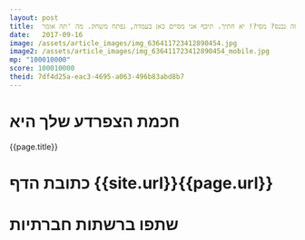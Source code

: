 ```yaml
---
layout: post
title:  הופה, מי זה נכנס? מסי?! יא חתיך. תיכף אני מסיים כאן בעמדה, נפתח משחק. מה 'תה אומר?
date:   2017-09-16
image: /assets/article_images/img_636411723412890454.jpg
image2: /assets/article_images/img_636411723412890454_mobile.jpg
mp: "100010000"
score: 100010000
theid: 7df4d25a-eac3-4695-a063-496b83abd8b7
---
```

# חכמת הצפרדע שלך היא
{{page.title}}

# כתובת הדף {{site.url}}{{page.url}}
# שתפו ברשתות חברתיות